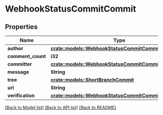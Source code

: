 # WebhookStatusCommitCommit

## Properties

Name | Type | Description | Notes
------------ | ------------- | ------------- | -------------
**author** | [**crate::models::WebhookStatusCommitCommitAuthor**](webhook_status_commit_commit_author.md) |  | 
**comment_count** | **i32** |  | 
**committer** | [**crate::models::WebhookStatusCommitCommitAuthor**](webhook_status_commit_commit_author.md) |  | 
**message** | **String** |  | 
**tree** | [**crate::models::ShortBranchCommit**](short_branch_commit.md) |  | 
**url** | **String** |  | 
**verification** | [**crate::models::WebhookStatusCommitCommitVerification**](webhook_status_commit_commit_verification.md) |  | 

[[Back to Model list]](../README.md#documentation-for-models) [[Back to API list]](../README.md#documentation-for-api-endpoints) [[Back to README]](../README.md)


